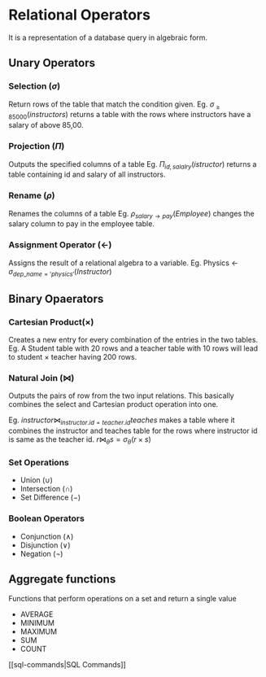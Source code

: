 # Relational Operators
It is a representation of a database query in algebraic form.

## **Unary Operators**
### Selection ($\sigma$)
Return rows of the table that match the condition given.
Eg. $\sigma_{\geq 85000}(instructors)$ returns a table with the rows where instructors have a salary of above 85,00.

### Projection ($\Pi$)
Outputs the specified columns of a table
Eg. $\Pi_{id,salalry}(istructor)$ returns a table containing id and salary of all instructors.

### Rename ($\rho$)
Renames the columns of a table
Eg. $\rho_{salary\rightarrow pay}(Employee)$ changes the salary column to pay in the employee table.

### Assignment Operator ($\leftarrow$)
Assigns the result of a relational algebra to a variable.
Eg. Physics $\leftarrow$ $\sigma_{dep\_name='physics'}(Instructor)$


## **Binary Opaerators**

### Cartesian Product($\times$)
Creates a new entry for every combination of the entries in the two tables.
Eg. A Student table with 20 rows and a teacher table with 10 rows will lead to student $\times$ teacher having 200 rows.

### Natural Join ($\Join$)
Outputs the pairs of row from the two input relations. This basically combines the select and Cartesian product operation into one.

Eg. $instructor \Join_{instructor.id=teacher.id} teaches$ makes a table where it combines the instructor and teaches table for the rows where instructor id is same as the teacher id.   $r \bowtie_{\theta}s = \sigma_{\theta}(r \times s)$

### **Set Operations** 
- Union ($\cup$)
- Intersection ($\cap$)
- Set Difference ($-$)


### **Boolean Operators**
- Conjunction ($\wedge$)
- Disjunction ($\vee$)
- Negation ($\neg$)

## Aggregate functions
Functions that perform operations on a set and return a single value
- AVERAGE 
- MINIMUM
- MAXIMUM
- SUM 
- COUNT 

[[sql-commands|SQL Commands]]